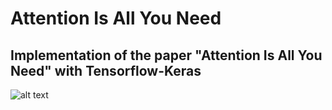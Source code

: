 # Attention Is All You Need

## Implementation of the paper "Attention Is All You Need" with Tensorflow-Keras

![alt text](https://th.bing.com/th/id/R.a21eb096373b5a85bc1bed0a34d049c3?rik=covqvwKF9f95lw&pid=ImgRaw&r=0)
